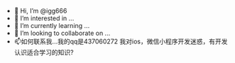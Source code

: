 - 👋 Hi, I’m @igg666
- 👀 I’m interested in ...
- 🌱 I’m currently learning ...
- 💞️ I’m looking to collaborate on ...
- 📫如何联系我...我的qq是437060272
我对ios，微信小程序开发迷惑，有开发认识适合学习的知识?
<!---
igg666/igg666 is a ✨ special ✨ repository because its `README.md` (this file) appears on your GitHub profile.
You can click the Preview link to take a look at your changes.
--->
